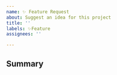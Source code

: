 ```yaml
---
name: ✨ Feature Request
about: Suggest an idea for this project
title: ''
labels: ✨Feature
assignees: ''

---
```

<!--- このリポジトリのReadmeに書かれている独自仕様以外に関してはfolk元であるmei23/misskeyに報告願います。 -->

## Summary

<!-- Tell us what the suggestion is -->
